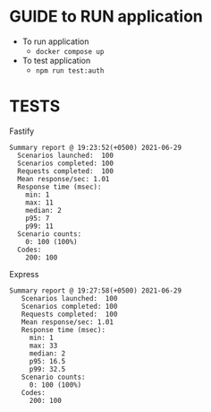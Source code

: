 # GUIDE to RUN application
- To run application
  - ``docker compose up``
- To test application
  - ``npm run test:auth``

# TESTS
Fastify
```
Summary report @ 19:23:52(+0500) 2021-06-29
  Scenarios launched:  100
  Scenarios completed: 100
  Requests completed:  100
  Mean response/sec: 1.01
  Response time (msec):
    min: 1
    max: 11
    median: 2
    p95: 7
    p99: 11
  Scenario counts:
    0: 100 (100%)
  Codes:
    200: 100
```
Express
```
Summary report @ 19:27:58(+0500) 2021-06-29
   Scenarios launched:  100
   Scenarios completed: 100
   Requests completed:  100
   Mean response/sec: 1.01
   Response time (msec):
     min: 1
     max: 33
     median: 2
     p95: 16.5
     p99: 32.5
   Scenario counts:
     0: 100 (100%)
   Codes:
     200: 100
```
